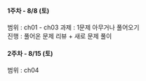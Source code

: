 #### 1주차 - 8/8 (토)  
범위 : ch01 - ch03
과제 : 1문제 아무거나 풀어오기  
진행 : 풀어온 문제 리뷰 + 새로 문제 풀이

#### 2주차 - 8/15 (토)  
범위 : ch04 
